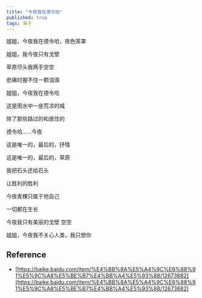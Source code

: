 ```yaml
---
title: "今夜我在德令哈"
published: true
tags: 海子
---
```


姐姐，今夜我在德令哈，夜色笼罩

姐姐，我今夜只有戈壁

草原尽头我两手空空

悲痛时握不住一颗泪滴

姐姐，今夜我在德令哈

这是雨水中一座荒凉的城

除了那些路过的和居住的

德令哈......今夜

这是唯一的，最后的，抒情

这是唯一的，最后的，草原

我把石头还给石头

让胜利的胜利

今夜青稞只属于他自己

一切都在生长

今夜我只有美丽的戈壁 空空

姐姐，今夜我不关心人类，我只想你

## Reference

- [https://baike.baidu.com/item/%E4%BB%8A%E5%A4%9C%E6%88%91%E5%9C%A8%E5%BE%B7%E4%BB%A4%E5%93%88/12673682](https://baike.baidu.com/item/%E4%BB%8A%E5%A4%9C%E6%88%91%E5%9C%A8%E5%BE%B7%E4%BB%A4%E5%93%88/12673682)